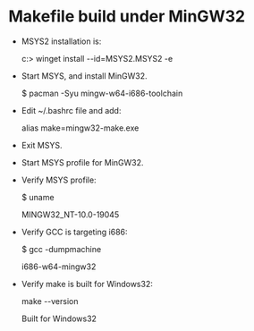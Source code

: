 # Makefile build under MinGW32

* MSYS2 installation is:

    c:\> winget install --id=MSYS2.MSYS2  -e

* Start MSYS, and install MinGW32.

    $ pacman -Syu mingw-w64-i686-toolchain

* Edit ~/.bashrc file and add:

    alias make=mingw32-make.exe

* Exit MSYS.

* Start MSYS profile for MinGW32.

* Verify MSYS profile:

    $ uname

    MINGW32_NT-10.0-19045

* Verify GCC is targeting i686:

    $ gcc -dumpmachine

    i686-w64-mingw32

* Verify make is built for Windows32:

     make --version
     
     Built for Windows32
